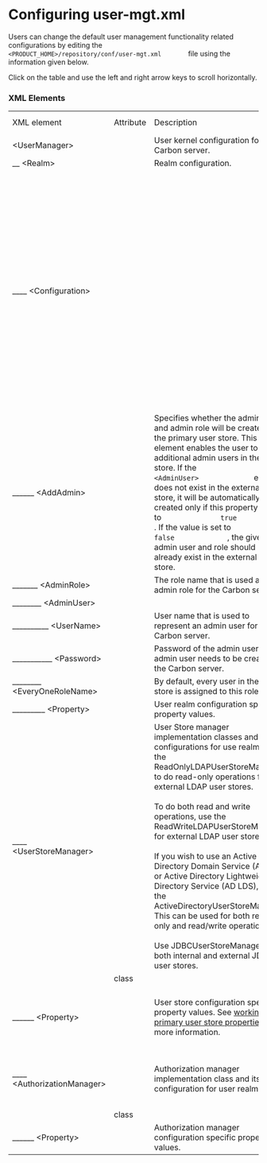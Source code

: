 # Configuring user-mgt.xml

Users can change the default user management functionality related
configurations by editing the
`         <PRODUCT_HOME>/repository/conf/user-mgt.xml        ` file
using the information given below.

Click on the table and use the left and right arrow keys to scroll
horizontally.

### XML Elements

<table>
<tbody>
<tr class="odd">
<td>XML element</td>
<td>Attribute</td>
<td>Description</td>
<td>Data type</td>
<td>Default value</td>
<td>Mandatory/Optional</td>
<td>Sample</td>
</tr>
<tr class="even">
<td>&lt;UserManager&gt;</td>
<td><br />
</td>
<td>User kernel configuration for Carbon server.</td>
<td><br />
</td>
<td><br />
</td>
<td><br />
</td>
<td><br />
</td>
</tr>
<tr class="odd">
<td>__ &lt;Realm&gt;</td>
<td><br />
</td>
<td>Realm configuration.</td>
<td><br />
</td>
<td><br />
</td>
<td><br />
</td>
<td><br />
</td>
</tr>
<tr class="even">
<td>____ &lt;Configuration&gt;</td>
<td><br />
</td>
<td><br />
</td>
<td><br />
</td>
<td><br />
</td>
<td><br />
</td>
<td><div class="content-wrapper">
<pre><code>&lt;Configuration&gt;</code></pre>
<pre><code>&lt;AddAdmin&gt;true&lt;/AddAdmin&gt;</code></pre>
<pre><code>&lt;AdminRole&gt;admin&lt;/AdminRole&gt;-</code></pre>
<pre><code>&lt;AdminUser&gt;</code></pre>
<pre><code>&lt;UserName&gt;admin&lt;/UserName&gt;</code></pre>
<pre><code>&lt;Password&gt;admin&lt;/Password&gt;</code></pre>
<pre><code>&lt;/AdminUser&gt;</code></pre>
<pre><code>&lt;EveryOneRoleName&gt;everyone
&lt;/EveryOneRoleName&gt;
&lt;!-- By default users in this 
role sees the registry root --&gt;</code></pre>
<pre><code>&lt;Property name=&quot;dataSource&quot;&gt;</code></pre>
<pre><code>jdbc/WSO2CarbonDB</code></pre>
<pre><code>&lt;/Property&gt;</code></pre>
<pre><code>&lt;/Configuration&gt;</code></pre>
<br />

<p><br />
</p>
</div></td>
</tr>
<tr class="odd">
<td>______ &lt;AddAdmin&gt;</td>
<td><br />
</td>
<td>Specifies whether the admin user and admin role will be created in the primary user store. This element enables the user to create additional admin users in the user store. If the <code>              &lt;AdminUser&gt;             </code> element does not exist in the external user store, it will be automatically created only if this property is set to <code>              true             </code> . If the value is set to <code>              false             </code>, the given admin user and role should already exist in the external user store.</td>
<td>Boolean</td>
<td>true</td>
<td>Mandatory</td>
<td><br />
</td>
</tr>
<tr class="even">
<td>_______ &lt;AdminRole&gt;</td>
<td><br />
</td>
<td>The role name that is used as an admin role for the Carbon server.</td>
<td>String</td>
<td>N/A</td>
<td>Mandatory</td>
<td><br />
</td>
</tr>
<tr class="odd">
<td>________ &lt;AdminUser&gt;</td>
<td><br />
</td>
<td><br />
</td>
<td><br />
</td>
<td><br />
</td>
<td><br />
</td>
<td><br />
</td>
</tr>
<tr class="even">
<td>__________ &lt;UserName&gt;</td>
<td><br />
</td>
<td>User name that is used to represent an admin user for the Carbon server.</td>
<td>String</td>
<td>N/A</td>
<td>Mandatory</td>
<td><br />
</td>
</tr>
<tr class="odd">
<td>___________ &lt;Password&gt;</td>
<td><br />
</td>
<td>Password of the admin user, If the admin user needs to be created in the Carbon server.</td>
<td>String</td>
<td>N/A</td>
<td>Optional</td>
<td><br />
</td>
</tr>
<tr class="even">
<td>________ &lt;EveryOneRoleName&gt;</td>
<td><br />
</td>
<td>By default, every user in the user store is assigned to this role.</td>
<td>String</td>
<td>N/A</td>
<td>Mandatory</td>
<td><br />
</td>
</tr>
<tr class="odd">
<td>_________ &lt;Property&gt;</td>
<td><br />
</td>
<td>User realm configuration specific property values.</td>
<td>String</td>
<td>N/A</td>
<td>Mandatory</td>
<td><br />
</td>
</tr>
<tr class="even">
<td>____ &lt;UserStoreManager&gt;</td>
<td><br />
</td>
<td>User Store manager implementation classes and their configurations for use realm. Use the ReadOnlyLDAPUserStoreManager to do read-only operations for external LDAP user stores.<br />
<br />
To do both read and write operations, use the ReadWriteLDAPUserStoreManager for external LDAP user stores.<br />
<br />
If you wish to use an Active Directory Domain Service (AD DS) or Active Directory Lightweight Directory Service (AD LDS), use the ActiveDirectoryUserStoreManager. This can be used for both read-only and read/write operations.<br />
<br />
Use JDBCUserStoreManager for both internal and external JDBC user stores.</td>
<td>String</td>
<td>N/A</td>
<td>Mandatory</td>
<td>&lt;UserStoreManager class=<br />
"org.wso2.carbon.<br />
user.core.jdbc.JDBCUserStoreManager"&gt;</td>
</tr>
<tr class="odd">
<td><br />
</td>
<td>class</td>
<td><br />
</td>
<td><br />
</td>
<td><br />
</td>
<td><br />
</td>
<td><br />
</td>
</tr>
<tr class="even">
<td>______ &lt;Property&gt;</td>
<td><br />
</td>
<td>User store configuration specific property values. See <a href="http://docs.wso2.org/display/IS460/Working+with+Properties+of+Primary+User+Stores">working with primary user store properties</a> for more information.</td>
<td>String</td>
<td>N/A</td>
<td>Optional</td>
<td><p>&lt;Property name="ReadOnly"&gt;</p>
<p>false</p>
<p>&lt;/Property&gt;</p></td>
</tr>
<tr class="odd">
<td>____ &lt;AuthorizationManager&gt;</td>
<td><br />
</td>
<td>Authorization manager implementation class and its configuration for user realm.</td>
<td>String</td>
<td>N/A</td>
<td>Mandatory</td>
<td><p>&lt;AuthorizationManager class="org.wso2.carbon.user.<br />
core.authorization.<br />
JDBCAuthorizationManager"&gt;</p></td>
</tr>
<tr class="even">
<td><br />
</td>
<td>class</td>
<td><br />
</td>
<td><br />
</td>
<td><br />
</td>
<td><br />
</td>
<td><br />
</td>
</tr>
<tr class="odd">
<td>______ &lt;Property&gt;</td>
<td><br />
</td>
<td>Authorization manager configuration specific property values.</td>
<td>String</td>
<td>N/A</td>
<td>Optional</td>
<td>&lt;Property name="AuthorizationCacheEnabled"&gt;<br />
true&lt;/Property&gt;</td>
</tr>
</tbody>
</table>
